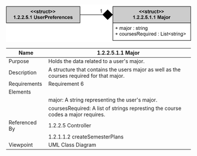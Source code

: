 ![Major Class Diagram](TeamTwoFiles/1.2.2.5.1.1MajorClassDiagram.svg)

| Name | 1.2.2.5.1.1 Major |
| ----------- | ----------- |
| Purpose | Holds the data related to a user's major. |
| Description | A structure that contains the users major as well as the courses required for that major. |
| Requirements | Requirement 6 |
| Elements |
| | major: A string representing the user's major. |
| | coursesRequired: A list of strings represting the course codes a major requires. |
| Referenced By | 1.2.2.5 Controller |
| | 1.2.1.1.2 createSemesterPlans |
| Viewpoint | UML Class Diagram |